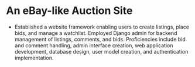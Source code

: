# An eBay-like Auction Site
 
- Established a website framework enabling users to create listings, place bids, and manage a watchlist. Employed Django admin for backend management of listings, comments, and bids. Proficiencies include bid and comment handling, admin interface creation, web application development, database design, user model creation, and authentication implementation.
